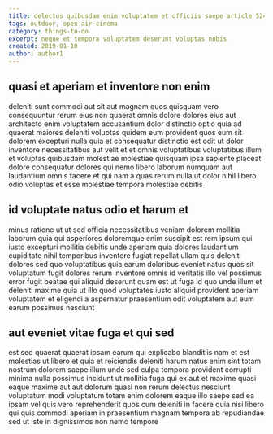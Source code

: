 ```yaml
---
title: delectus quibusdam enim voluptatem et officiis saepe article 5246
tags: outdoor, open-air-cinema
category: things-to-do
excerpt: neque et tempora voluptatem deserunt voluptas nobis
created: 2019-01-10
author: author1
---
```


## quasi et aperiam et inventore non enim

deleniti sunt commodi aut sit aut magnam quos quisquam vero consequuntur rerum eius non quaerat omnis dolore dolores eius aut architecto enim voluptatem accusantium dolor distinctio optio quia ad quaerat maiores deleniti voluptas quidem eum provident quos eum sit dolorem excepturi nulla quia et consequatur distinctio est odit ut dolor inventore necessitatibus aut velit et et omnis voluptatibus voluptatibus illum et voluptas quibusdam molestiae molestiae quisquam ipsa sapiente placeat dolore consequatur dolores qui nemo libero laborum numquam aut laudantium omnis facere et qui nam a quas rerum nulla ut dolor nihil libero odio voluptas et esse molestiae tempora molestiae debitis

## id voluptate natus odio et harum et

minus ratione ut ut sed officia necessitatibus veniam dolorem mollitia laborum quia qui asperiores doloremque enim suscipit est rem ipsum qui iusto excepturi mollitia debitis unde aperiam quia dolores laudantium cupiditate nihil temporibus inventore fugiat repellat ullam quis deleniti dolores sed quo voluptatibus quia earum doloribus eveniet natus quos sit voluptatum fugit dolores rerum inventore omnis id veritatis illo vel possimus error fugit beatae qui aliquid deserunt quam est ut fuga id quo unde illum et deleniti maxime quia ut illo quod voluptates iusto aliquid provident aperiam voluptatem et eligendi a aspernatur praesentium odit voluptatem aut eum earum possimus nesciunt

## aut eveniet vitae fuga et qui sed

est sed quaerat quaerat ipsam earum qui explicabo blanditiis nam et est molestias ut libero et quia et reiciendis deleniti harum natus enim sint totam nostrum dolorem saepe illum unde sed culpa tempora provident corrupti minima nulla possimus incidunt ut mollitia fuga qui ex aut et maxime quasi eaque maxime aut aut dolorum quasi non rerum delectus nesciunt voluptatum modi voluptatum totam enim dolorem eaque illo saepe sed ea ipsam vel quis vero reprehenderit quos cum deleniti in facere quia nisi libero qui quis commodi aperiam in praesentium magnam tempora ab repudiandae sed ut iste in dignissimos non nemo tempore
